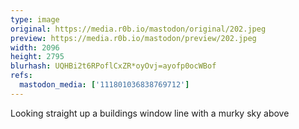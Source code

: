 ```yaml
---
type: image
original: https://media.r0b.io/mastodon/original/202.jpeg
preview: https://media.r0b.io/mastodon/preview/202.jpeg
width: 2096
height: 2795
blurhash: UQHBi2t6RPoflCxZR*oyOvj=ayofp0ocWBof
refs:
  mastodon_media: ['111801036838769712']
---
```


Looking straight up a buildings window line with a murky sky above

